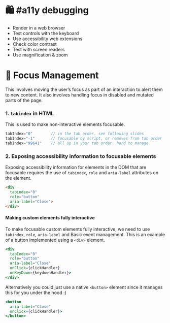 # 🛍 #a11y debugging
  - Render in a web browser
  - Test controls with the keyboard
  - Use accessibility web extensions
  - Check color contrast
  - Test with screen readers
  - Use magnification & zoom


# 🌮 Focus Management
This involves moving the user’s focus as part of an interaction
to alert them to new content. It also involves handling focus in disabled and mutated parts of the page.

### 1. `tabindex` in HTML
This is used to make non-interactive elements focusable.
```js
tabIndex="0"        // in the tab order. see following slides
tabIndex="-1"       // focusable by script, or removes from tab order
tabIndex="99641"    // all up in your tab order. hard to manage
```

### 2. Exposing accessibility information to focusable elements
Exposing accessibility information for elements in the DOM that are focusable requires the use of `tabindex`, `role` and `aria-label` attributes on the element.
```html
<div
  tabindex="0"
  role="button"
  aria-label="Close">   
</div>
```
#### Making custom elements fully interactive
To make focusable custom elements fully interactive, we need to use
`tabindex`, `role`, `aria-label` and Basic event management. This is an example of a button implemented using a `<div>` element.

```jsx
<div 
  tabIndex="0"
  role="button"
  aria-label="Close"
  onClick={clickHandler}
  onKeyDown={keydownHandler}>   
</div>
```
Alternatively you could just use a native `<button>` element since it manages this for you under the hood :)
```jsx
<button 
  aria-label="Close"
  onClick={clickHandler}>   
</button>
```

